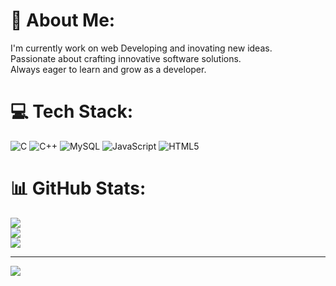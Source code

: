 # 💫 About Me:
I'm currently work on web Developing and inovating new ideas.<br>Passionate about crafting innovative software solutions.<br> Always eager to learn and grow as a developer.


# 💻 Tech Stack:
![C](https://img.shields.io/badge/c-%2300599C.svg?style=for-the-badge&logo=c&logoColor=white) ![C++](https://img.shields.io/badge/c++-%2300599C.svg?style=for-the-badge&logo=c%2B%2B&logoColor=white) ![MySQL](https://img.shields.io/badge/mysql-4479A1.svg?style=for-the-badge&logo=mysql&logoColor=white) ![JavaScript](https://img.shields.io/badge/javascript-%23323330.svg?style=for-the-badge&logo=javascript&logoColor=%23F7DF1E) ![HTML5](https://img.shields.io/badge/html5-%23E34F26.svg?style=for-the-badge&logo=html5&logoColor=white)
# 📊 GitHub Stats:
![](https://github-readme-stats.vercel.app/api?username=FardinAnnoy&theme=dark&hide_border=false&include_all_commits=false&count_private=false)<br/>
![](https://github-readme-streak-stats.herokuapp.com/?user=FardinAnnoy&theme=dark&hide_border=false)<br/>
![](https://github-readme-stats.vercel.app/api/top-langs/?username=FardinAnnoy&theme=dark&hide_border=false&include_all_commits=false&count_private=false&layout=compact)

---
[![](https://visitcount.itsvg.in/api?id=FardinAnnoy&icon=0&color=0)](https://visitcount.itsvg.in)

<!-- Proudly created with GPRM ( https://gprm.itsvg.in ) -->
